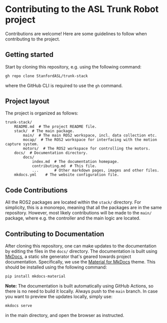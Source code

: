 # Contributing to the ASL Trunk Robot project

Contributions are welcome! Here are some guidelines to follow when contributing to the project.

## Getting started
Start by cloning this repository, e.g. using the following command:
```bash
gh repo clone StanfordASL/trunk-stack
```
where the GitHub CLI is required to use the `gh` command.

## Project layout
The project is organized as follows:
    
    trunk-stack/
        README.md  # The project README file.
        stack/  # The main package.
            main/  # The main ROS2 workspace, incl. data collection etc.
            mocap/  # The ROS2 workspace for interfacing with the motion capture system.
            motors/  # The ROS2 workspace for controlling the motors.
        docs/  # Documentation directory.
            docs/
                index.md  # The documentation homepage.
                contributing.md  # This file.
                ...       # Other markdown pages, images and other files.
        mkdocs.yml    # The website configuration file.

## Code Contributions
All the ROS2 packages are located within the `stack/` directory.
For simplicity, this is a monorepo, meaning that all the packages are in the same repository.
However, most likely contributions will be made to the `main/` package, where e.g. the controller and the main logic are located.

## Contributing to Documentation
After cloning this repository, one can make updates to the documentation by editing the files in the `docs/` directory.
The documentation is built using [MkDocs](https://www.mkdocs.org/), a static site generator that's geared towards project documentation.
Specifically, we use the [Material for MkDocs](https://squidfunk.github.io/mkdocs-material/) theme.
This should be installed using the following command:
```bash
pip install mkdocs-material
```
**Note:** The documentation is built automatically using GitHub Actions, so there is no need to build it locally. Always push to the `main` branch.
In case you want to preview the updates locally, simply use:
```bash
mkdocs serve
```
in the main directory, and open the browser as instructed.

